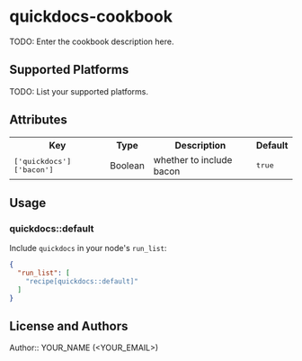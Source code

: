 # quickdocs-cookbook

TODO: Enter the cookbook description here.

## Supported Platforms

TODO: List your supported platforms.

## Attributes

<table>
  <tr>
    <th>Key</th>
    <th>Type</th>
    <th>Description</th>
    <th>Default</th>
  </tr>
  <tr>
    <td><tt>['quickdocs']['bacon']</tt></td>
    <td>Boolean</td>
    <td>whether to include bacon</td>
    <td><tt>true</tt></td>
  </tr>
</table>

## Usage

### quickdocs::default

Include `quickdocs` in your node's `run_list`:

```json
{
  "run_list": [
    "recipe[quickdocs::default]"
  ]
}
```

## License and Authors

Author:: YOUR_NAME (<YOUR_EMAIL>)
